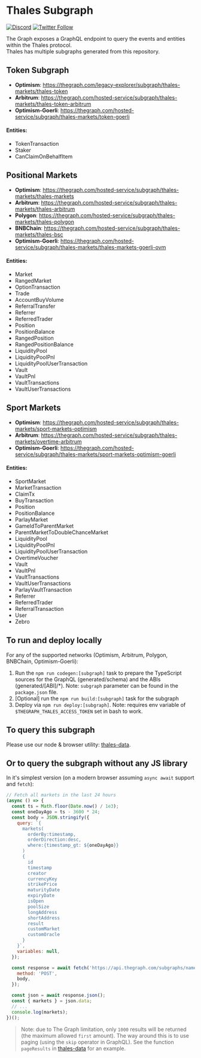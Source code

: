 # Thales Subgraph

[![Discord](https://img.shields.io/discord/906484044915687464.svg?color=768AD4&label=discord&logo=https%3A%2F%2Fdiscordapp.com%2Fassets%2F8c9701b98ad4372b58f13fd9f65f966e.svg)](https://discord.com/invite/rB3AWKwACM)
[![Twitter Follow](https://img.shields.io/twitter/follow/thalesmarket.svg?label=thalesmarket&style=social)](https://twitter.com/thalesmarket)

The Graph exposes a GraphQL endpoint to query the events and entities within the Thales protocol.  
Thales has multiple subgraphs generated from this repository.

## Token Subgraph

- **Optimism**: https://thegraph.com/legacy-explorer/subgraph/thales-markets/thales-token
- **Arbitrum**: https://thegraph.com/hosted-service/subgraph/thales-markets/thales-token-arbitrum
- **Optimism-Goerli**: https://thegraph.com/hosted-service/subgraph/thales-markets/token-goerli

#### Entities:

- TokenTransaction
- Staker
- CanClaimOnBehalfItem

## Positional Markets

- **Optimism**: https://thegraph.com/hosted-service/subgraph/thales-markets/thales-markets
- **Arbitrum**: https://thegraph.com/hosted-service/subgraph/thales-markets/thales-arbitrum
- **Polygon**: https://thegraph.com/hosted-service/subgraph/thales-markets/thales-polygon
- **BNBChain**: https://thegraph.com/hosted-service/subgraph/thales-markets/thales-bsc
- **Optimism-Goerli**: https://thegraph.com/hosted-service/subgraph/thales-markets/thales-markets-goerli-ovm

#### Entities:

- Market
- RangedMarket
- OptionTransaction
- Trade
- AccountBuyVolume
- ReferralTransfer
- Referrer
- ReferredTrader
- Position
- PositionBalance
- RangedPosition
- RangedPositionBalance
- LiquidityPool
- LiquidityPoolPnl
- LiquidityPoolUserTransaction
- Vault
- VaultPnl
- VaultTransactions
- VaultUserTransactions

## Sport Markets

- **Optimism**: https://thegraph.com/hosted-service/subgraph/thales-markets/sport-markets-optimism
- **Arbitrum**: https://thegraph.com/hosted-service/subgraph/thales-markets/overtime-arbitrum
- **Optimism-Goerli**: https://thegraph.com/hosted-service/subgraph/thales-markets/sport-markets-optimism-goerli

#### Entities:

- SportMarket
- MarketTransaction
- ClaimTx
- BuyTransaction
- Position
- PositionBalance
- ParlayMarket
- GameIdToParentMarket
- ParentMarketToDoubleChanceMarket
- LiquidityPool
- LiquidityPoolPnl
- LiquidityPoolUserTransaction
- OvertimeVoucher
- Vault
- VaultPnl
- VaultTransactions
- VaultUserTransactions
- ParlayVaultTransaction
- Referrer
- ReferredTrader
- ReferralTransaction
- User
- Zebro

## To run and deploy locally

For any of the supported networks (Optimism, Arbitrum, Polygon, BNBChain, Optimism-Goerli):

1. Run the `npm run codegen:[subgraph]` task to prepare the TypeScript sources for the GraphQL (generated/schema) and the ABIs (generated/[ABI]/\*). Note: `subgraph` parameter can be found in the `package.json` file.
2. [Optional] run the `npm run build:[subgraph]` task for the subgraph
3. Deploy via `npm run deploy:[subgraph]`. Note: requires env variable of `$THEGRAPH_THALES_ACCESS_TOKEN` set in bash to work.

## To query this subgraph

Please use our node & browser utility: [thales-data](https://github.com/thales-markets/thales-data).

## Or to query the subgraph without any JS library

In it's simplest version (on a modern browser assuming `async await` support and `fetch`):

```javascript
// Fetch all markets in the last 24 hours
(async () => {
  const ts = Math.floor(Date.now() / 1e3);
  const oneDayAgo = ts - 3600 * 24;
  const body = JSON.stringify({
    query: `{
      markets(
        orderBy:timestamp,
        orderDirection:desc,
        where:{timestamp_gt: ${oneDayAgo}}
      )
      {
        id
        timestamp
        creator
        currencyKey
        strikePrice
        maturityDate
        expiryDate
        isOpen
        poolSize
        longAddress
        shortAddress
        result
        customMarket
        customOracle
      }
    }`,
    variables: null,
  });

  const response = await fetch('https://api.thegraph.com/subgraphs/name/thales-markets/thales-markets', {
    method: 'POST',
    body,
  });

  const json = await response.json();
  const { markets } = json.data;
  // ...
  console.log(markets);
})();
```

> Note: due to The Graph limitation, only `1000` results will be returned (the maximum allowed `first` amount). The way around this is to use paging (using the `skip` operator in GraphQL). See the function `pageResults` in [thales-data](https://github.com/thales-markets/thales-data) for an example.
